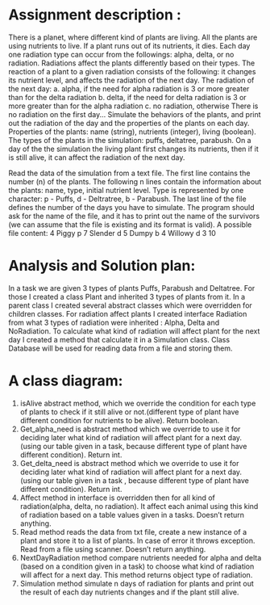 # Assignment description :

There is a planet, where different kind of plants are living. All the plants are using nutrients to live. If a plant runs out of its nutrients, it dies. Each day one radiation type can occur from the followings: alpha, delta, or no radiation. Radiations affect the plants differently based on their types. The reaction of a plant to a given radiation consists of the following: it changes its nutrient level, and affects the radiation of the next day. The radiation of the next day:
a. alpha, if the need for alpha radiation is 3 or more greater than for the delta radiation
b. delta, if the need for delta radiation is 3 or more greater than for the alpha radiation
c. no radiation, otherwise
There is no radiation on the first day...
Simulate the behaviors of the plants, and print out the radiation of the day and the properties of the plants on each day.
Properties of the plants: name (string), nutrients (integer), living (boolean). The types of the plants in the simulation: puffs, deltatree, parabush.
On a day of the the simulation the living plant first changes its nutrients, then if it is still alive, it can affect the radiation of the next day.

Read the data of the simulation from a text file. The first line contains the number (n) of the plants. The following n lines contain the information about the plants: name, type, initial nutrient level. Type is represented by one character: p - Puffs, d - Deltratree, b - Parabush. The last line of the file defines the number of the days you have to simulate.
The program should ask for the name of the file, and it has to print out the name of the survivors (we can assume that the file is existing and its format is valid).
A possible file content: 4
Piggy p 7
Slender d 5
Dumpy b 4 Willowy d 3 10

# Analysis and Solution plan:
In a task we are given 3 types of plants Puffs, Parabush and Deltatree. For those I created a class Plant and inherited 3 types of plants from it. In a parent class I created several abstract classes which were overridden for children classes. For radiation affect plants I created interface Radiation from what 3 types of radiation were inherited : Alpha, Delta and NoRadiation. To calculate what kind of radiation will affect plant for the next day I created a method that calculate it in a Simulation class. Class Database will be used for reading data from a file and storing them.

# A class diagram:

1) isAlive abstract method, which we override the condition for each type of plants to check if it still alive or not.(different type of plant have different condition for nutrients to be alive). Return boolean.
2) Get_alpha_need is abstract method which we override to use it for deciding later what kind of radiation will affect plant for a next day.(using our table given in a task, because different type of plant have different condition). Return int.
3) Get_delta_need is abstract method which we override to use it for deciding later what kind of radiation will affect plant for a next day.(using our table given in a task , because different type of plant have different condition). Return int.
4) Affect method in interface is overridden then for all kind of radiation(alpha, delta, no radiation). It affect each animal using this kind of radiation based on a table values given in a tasks. Doesn’t return anything.
5) Read method reads the data from txt file, create a new instance of a plant and store it to a list of plants. In case of error it throws exception. Read from a file using scanner. Doesn’t return anything.
6) NextDayRadiation method compare nutrients needed for alpha and delta (based on a condition given in a task) to choose what kind of radiation will affect for a next day. This method returns object type of radiation.
7) Simulation method simulate n days of radiation for plants and print out the result of each day nutrients changes and if the plant still alive.

